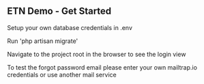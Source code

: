 ## ETN Demo - Get Started

Setup your own database credentials in .env

Run 'php artisan migrate' 

Navigate to the project root in the browser to see the login view

To test the forgot password email please enter your own mailtrap.io credentials or use another mail service
